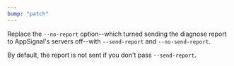 ```yaml
---
bump: "patch"
---
```


Replace the `--no-report` option--which turned sending the diagnose report
to AppSignal's servers off--with `--send-report` and `--no-send-report`.

By default, the report is not sent if you don't pass `--send-report`.
